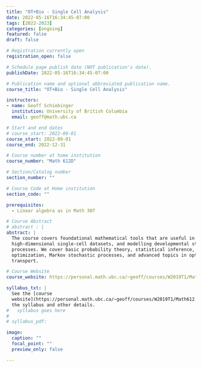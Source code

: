```yaml
---
title: "OT+Bio - Single Cell Analysis"
date: 2022-05-16T16:34:45-07:00
tags: [2022-2023]
categories: [ongoing]
featured: false
draft: false

# Registration currently open
registration_open: false

# Schedule page publish date (NOT publication's date).
publishDate: 2022-05-16T16:34:45-07:00

# Publication name and optional abbreviated publication name.
course_title: "OT+Bio - Single Cell Analysis"

instructors:
- name: Geoff Schiebinger
  institution: University of British Columbia
  email: geoff@math.ubc.ca

# Start and end dates
# course_start: 2022-09-01
course_start: 2022-09-01
course_end: 2022-12-31

# Course number at home institution
course_number: "Math 612D"

# Section/Catalog number
section_number: ""

# Course Code at Home institution
section_code: ""

prerequisites:
  - Linear algebra as in Math 307

# Course Abstract
# abstract : |
abstract: |
  The course covers foundational mathematical tools that are useful in analyzing
  high-dimensional single-cell datasets, and modelling developmental stochastic
  processes. We cover basic probability theory, statistical inference, convex
  optimization, Markov stochastic processes, and advanced topics in optimal
  transport.

# Course Website
course_website: https://personal.math.ubc.ca/~geoff/courses/W2019T1/Math612.html

syllabus_txt: |
  See the [course
  website](https://personal.math.ubc.ca/~geoff/courses/W2019T1/Math612.html) for
  the syllabus and other details.
#   syllabus goes here
#
# syllabus_pdf:

image:
  caption: ""
  focal_point: ""
  preview_only: false

---
```

